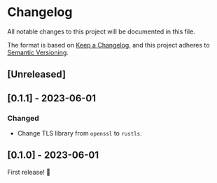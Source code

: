 # Changelog
All notable changes to this project will be documented in this file.

The format is based on [Keep a Changelog](https://keepachangelog.com/en/1.0.0/),
and this project adheres to [Semantic Versioning](https://semver.org/spec/v2.0.0.html).

## [Unreleased]

## [0.1.1] - 2023-06-01
### Changed
- Change TLS library from `openssl` to `rustls`.

## [0.1.0] - 2023-06-01
First release! 🥳
